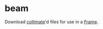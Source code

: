 # beam
Download [collimate](https://github.com/dataship/collimate)'d files for use in a [Frame](https://github.com/dataship/frame).
